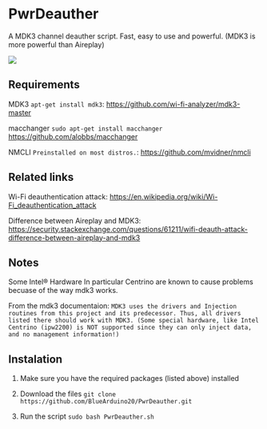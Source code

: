 # PwrDeauther
A MDK3 channel deauther script. Fast, easy to use and powerful. (MDK3 is more powerful than Aireplay)

<img src="https://github.com/BlueArduino20/PwrDeauther/blob/master/Screenshot_01.png?raw=true">

## Requirements

MDK3 `apt-get install mdk3`: https://github.com/wi-fi-analyzer/mdk3-master

macchanger `sudo apt-get install macchanger` https://github.com/alobbs/macchanger

NMCLI `Preinstalled on most distros.`: https://github.com/mvidner/nmcli

## Related links
Wi-Fi deauthentication attack: https://en.wikipedia.org/wiki/Wi-Fi_deauthentication_attack

Difference between Aireplay and MDK3: https://security.stackexchange.com/questions/61211/wifi-deauth-attack-difference-between-aireplay-and-mdk3
## Notes
Some Intel® Hardware In particular Centrino are known to cause problems becuase of the way mdk3 works. 

From the mdk3 documentaion: 
`MDK3 uses the drivers and Injection routines from this project and its predecessor. Thus, all drivers listed there should work with MDK3. (Some special hardware, like Intel Centrino (ipw2200) is NOT supported since they can only inject data, and no management information!)`

## Instalation

1. Make sure you have the required packages (listed above) installed

2. Download the files `git clone https://github.com/BlueArduino20/PwrDeauther.git`

3. Run the script `sudo bash PwrDeauther.sh`

